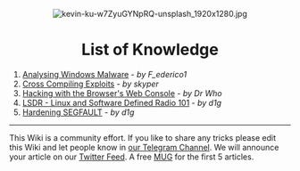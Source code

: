 <!-- Previous header code -->
<!-- <h1 align="center">
List of Knowledge
</h1> -->

<!-- Sample picture code that should be compatible for both GitHub and GitLab -->
<div align="center">
  <p><img src="https://user-images.githubusercontent.com/9881407/190017699-95908727-23f6-4d96-a1bb-403afd1cd678.jpg" alt="kevin-ku-w7ZyuGYNpRQ-unsplash_1920x1280.jpg" align="middle" title="Blur effect on glasses in front of computer screens showing some code"></p>
  <h1>List of Knowledge</h1>
  <!-- Adds some spacing between the picture and the article body -->
  <!-- <p>&nbsp;</p> -->
</div>

1. [Analysing Windows Malware](Analysing-Windows-Malware) - _by F_ederico1_
2. [Cross Compiling Exploits](Cross-Compiling-Exploits) - _by skyper_
3. [Hacking with the Browser's Web Console](Web-Console) - _by Dr Who_
4. [LSDR - Linux and Software Defined Radio 101](LSDR) - _by d1g_
5. [Hardening SEGFAULT](Hardening-SEGFAULT) - _by d1g_

***

This Wiki is a community effort. If you like to share any tricks please edit this Wiki and let people know in [our Telegram Channel](https://t.me/thcorg). We will announce your article on our [Twitter Feed](https://twitter.com/hackerschoice). A free [MUG](https://phrack.myspreadshop.co.uk/all) for the first 5 articles. 
